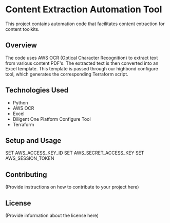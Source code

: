 # Content Extraction Automation Tool

This project contains automation code that facilitates content extraction for content toolkits.

## Overview

The code uses AWS OCR (Optical Character Recognition) to extract text from various content PDF's. The extracted text is then converted into an Excel template. This template is passed through our highbond configure tool, which generates the corresponding Terraform script.

## Technologies Used

- Python
- AWS OCR
- Excel
- Diligent One Platform Configure Tool
- Terraform

## Setup and Usage
SET AWS_ACCESS_KEY_ID
SET AWS_SECRET_ACCESS_KEY
SET AWS_SESSION_TOKEN

## Contributing

(Provide instructions on how to contribute to your project here)

## License

(Provide information about the license here)